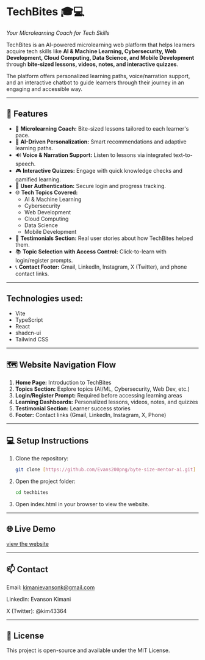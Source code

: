 # TechBites 🎓💻  
_Your Microlearning Coach for Tech Skills_

TechBites is an AI-powered microlearning web platform that helps learners acquire tech skills like **AI & Machine Learning, Cybersecurity, Web Development, Cloud Computing, Data Science, and Mobile Development** through **bite-sized lessons, videos, notes, and interactive quizzes**.

The platform offers personalized learning paths, voice/narration support, and an interactive chatbot to guide learners through their journey in an engaging and accessible way.

---

## 🚀 Features
- 🎯 **Microlearning Coach:** Bite-sized lessons tailored to each learner's pace.
- 🧠 **AI-Driven Personalization:** Smart recommendations and adaptive learning paths.
- 🔊 **Voice & Narration Support:** Listen to lessons via integrated text-to-speech.
- 🎮 **Interactive Quizzes:** Engage with quick knowledge checks and gamified learning.
- 🔐 **User Authentication:** Secure login and progress tracking.
- 🌐 **Tech Topics Covered:**
  - AI & Machine Learning
  - Cybersecurity
  - Web Development
  - Cloud Computing
  - Data Science
  - Mobile Development
- 📣 **Testimonials Section:** Real user stories about how TechBites helped them.
- 📚 **Topic Selection with Access Control:** Click-to-learn with login/register prompts.
- 📞 **Contact Footer:** Gmail, LinkedIn, Instagram, X (Twitter), and phone contact links.

---


## Technologies used:

- Vite
- TypeScript
- React
- shadcn-ui
- Tailwind CSS

---

## 🗺️ Website Navigation Flow
1. **Home Page:** Introduction to TechBites
2. **Topics Section:** Explore topics (AI/ML, Cybersecurity, Web Dev, etc.)
3. **Login/Register Prompt:** Required before accessing learning areas
4. **Learning Dashboards:** Personalized lessons, videos, notes, and quizzes
5. **Testimonial Section:** Learner success stories
6. **Footer:** Contact links (Gmail, LinkedIn, Instagram, X, Phone)

---

## 💻 Setup Instructions
1. Clone the repository:
   ```bash
   git clone [https://github.com/Evans200png/byte-size-mentor-ai.git]
   ```

2. Open the project folder:
   ```bash
   cd techbites
   ```
3. Open index.html in your browser to view the website.

---

## 🌐 Live Demo
[view the website](https://byte-size-mentor.netlify.app/)

---

## 📫 Contact
Email: kimanievansonk@gmail.com

LinkedIn: Evanson Kimani

X (Twitter): @kim43364


---

## 📜 License
This project is open-source and available under the MIT License.


